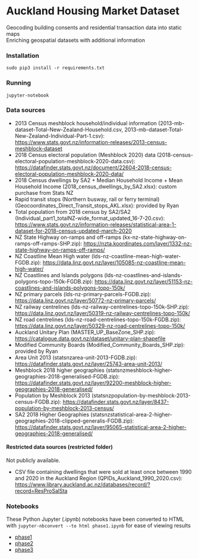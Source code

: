 # Auckland Housing Market Dataset
Geocoding building consents and residential transaction data into static maps  
Enriching geospatial datasets with additional information

### Installation

`sudo pip3 install -r requirements.txt`

### Running

`jupyter-notebook`

### Data sources

- 2013 Census meshblock household/individual information (2013-mb-dataset-Total-New-Zealand-Household.csv, 2013-mb-dataset-Total-New-Zealand-Individual-Part-1.csv): https://www.stats.govt.nz/information-releases/2013-census-meshblock-dataset
- 2018 Census electoral population (Meshblock 2020) data (2018-census-electoral-population-meshblock-2020-data.csv): https://datafinder.stats.govt.nz/document/22604-2018-census-electoral-population-meshblock-2020-data/
- 2018 Census dwellings by SA2 + Median Household Income + Mean Household Income (2018_census_dwellings_by_SA2.xlsx): custom purchase from Stats NZ
- Rapid transit stops (Northern busway, rail or ferry terminal) (Geocoordinates_Direct_Transit_stops_AKL.xlsx): provided by Ryan
- Total population from 2018 census by SA2/SA2 (Individual_part1_totalNZ-wide_format_updated_16-7-20.csv): https://www.stats.govt.nz/information-releases/statistical-area-1-dataset-for-2018-census-updated-march-2020
- NZ State Highway on-ramps and off-ramps (kx-nz-state-highway-on-ramps-off-ramps-SHP.zip): https://nzta.koordinates.com/layer/1332-nz-state-highway-on-ramps-off-ramps/
- NZ Coastline Mean High water (lds-nz-coastline-mean-high-water-FGDB.zip): https://data.linz.govt.nz/layer/105085-nz-coastline-mean-high-water/
- NZ Coastlines and Islands polygons (lds-nz-coastlines-and-islands-polygons-topo-150k-FGDB.zip): https://data.linz.govt.nz/layer/51153-nz-coastlines-and-islands-polygons-topo-150k/
- NZ primary parcels (lds-nz-primary-parcels-FGDB.zip): https://data.linz.govt.nz/layer/50772-nz-primary-parcels/
- NZ railway centrelines (lds-nz-railway-centrelines-topo-150k-SHP.zip): https://data.linz.govt.nz/layer/50319-nz-railway-centrelines-topo-150k/
- NZ road centrelines (lds-nz-road-centrelines-topo-150k-FGDB.zip): https://data.linz.govt.nz/layer/50329-nz-road-centrelines-topo-150k/
- Auckland Unitary Plan (MASTER_UP_BaseZone_SHP.zip): https://catalogue.data.govt.nz/dataset/unitary-plan-shapefile
- Modified Community Boards (Modified_Community_Boards_SHP.zip): provided by Ryan
- Area Unit 2013 (statsnzarea-unit-2013-FGDB.zip): https://datafinder.stats.govt.nz/layer/25743-area-unit-2013/
- Meshblock 2018 higher geographies (statsnzmeshblock-higher-geographies-2018-generalised-FGDB.zip): https://datafinder.stats.govt.nz/layer/92200-meshblock-higher-geographies-2018-generalised/
- Population by Meshblock 2013 (statsnzpopulation-by-meshblock-2013-census-FGDB.zip): https://datafinder.stats.govt.nz/layer/8437-population-by-meshblock-2013-census/
- SA2 2018 Higher Geographies (statsnzstatistical-area-2-higher-geographies-2018-clipped-generalis-FGDB.zip): https://datafinder.stats.govt.nz/layer/95065-statistical-area-2-higher-geographies-2018-generalised/

#### Restricted data sources (restricted folder)

Not publicly available.

- CSV file containing dwellings that were sold at least once between 1990 and 2020 in the Auckland Region (QPIDs_Auckland_1990_2020.csv): https://www.library.auckland.ac.nz/databases/record/?record=ResProSalSta

### Notebooks

These Python Jupyter (.ipynb) notebooks have been converted to HTML with `jupyter-nbconvert --to html phase1.ipynb` for ease of viewing results

- [phase1](https://uoa-eresearch.github.io/auckland-housing/phase1)
- [phase2](https://uoa-eresearch.github.io/auckland-housing/phase2)
- [phase3](https://uoa-eresearch.github.io/auckland-housing/phase3)
